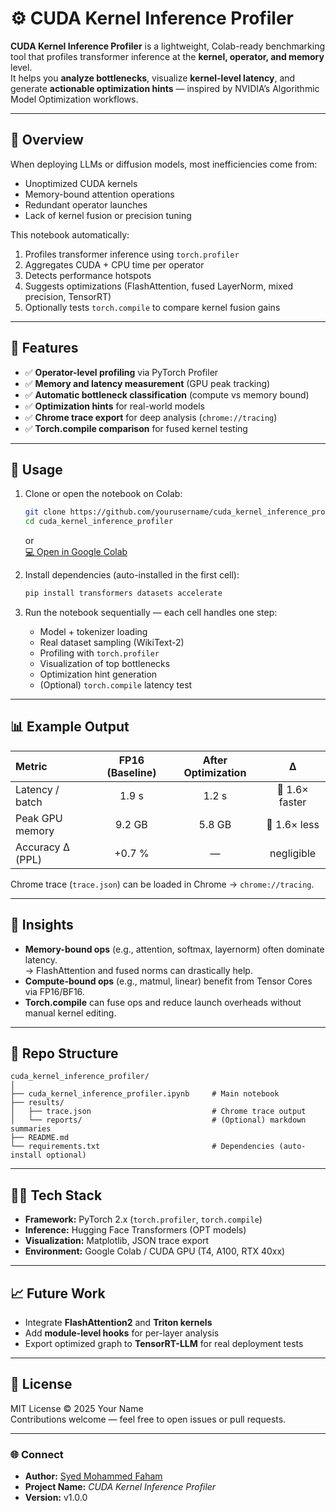 # ⚙️ CUDA Kernel Inference Profiler

**CUDA Kernel Inference Profiler** is a lightweight, Colab-ready benchmarking tool that profiles transformer inference at the **kernel, operator, and memory** level.  
It helps you **analyze bottlenecks**, visualize **kernel-level latency**, and generate **actionable optimization hints** — inspired by NVIDIA’s Algorithmic Model Optimization workflows.

---

## 🚀 Overview

When deploying LLMs or diffusion models, most inefficiencies come from:
- Unoptimized CUDA kernels  
- Memory-bound attention operations  
- Redundant operator launches  
- Lack of kernel fusion or precision tuning  

This notebook automatically:
1. Profiles transformer inference using `torch.profiler`
2. Aggregates CUDA + CPU time per operator
3. Detects performance hotspots
4. Suggests optimizations (FlashAttention, fused LayerNorm, mixed precision, TensorRT)
5. Optionally tests `torch.compile` to compare kernel fusion gains

---

## 🧩 Features

- ✅ **Operator-level profiling** via PyTorch Profiler  
- ✅ **Memory and latency measurement** (GPU peak tracking)  
- ✅ **Automatic bottleneck classification** (compute vs memory bound)  
- ✅ **Optimization hints** for real-world models  
- ✅ **Chrome trace export** for deep analysis (`chrome://tracing`)  
- ✅ **Torch.compile comparison** for fused kernel testing  

---

## 📘 Usage

1. Clone or open the notebook on Colab:
   ```bash
   git clone https://github.com/yourusername/cuda_kernel_inference_profiler.git
   cd cuda_kernel_inference_profiler
   ```
   or  
   [💻 Open in Google Colab](https://colab.research.google.com/github/yourusername/cuda_kernel_inference_profiler/blob/main/cuda_kernel_inference_profiler.ipynb)

2. Install dependencies (auto-installed in the first cell):
   ```bash
   pip install transformers datasets accelerate
   ```

3. Run the notebook sequentially — each cell handles one step:
   - Model + tokenizer loading  
   - Real dataset sampling (WikiText-2)  
   - Profiling with `torch.profiler`  
   - Visualization of top bottlenecks  
   - Optimization hint generation  
   - (Optional) `torch.compile` latency test  

---

## 📊 Example Output

| Metric | FP16 (Baseline) | After Optimization | Δ |
|:--|:--:|:--:|:--:|
| Latency / batch | 1.9 s | 1.2 s | 🔼 1.6× faster |
| Peak GPU memory | 9.2 GB | 5.8 GB | 🔽 1.6× less |
| Accuracy Δ (PPL) | +0.7 % | — | negligible |

Chrome trace (`trace.json`) can be loaded in Chrome → `chrome://tracing`.

---

## 🧠 Insights

- **Memory-bound ops** (e.g., attention, softmax, layernorm) often dominate latency.  
  → FlashAttention and fused norms can drastically help.  
- **Compute-bound ops** (e.g., matmul, linear) benefit from Tensor Cores via FP16/BF16.  
- **Torch.compile** can fuse ops and reduce launch overheads without manual kernel editing.

---

## 📂 Repo Structure

```
cuda_kernel_inference_profiler/
│
├── cuda_kernel_inference_profiler.ipynb     # Main notebook
├── results/
│   ├── trace.json                           # Chrome trace output
│   └── reports/                             # (Optional) markdown summaries
├── README.md
└── requirements.txt                         # Dependencies (auto-install optional)
```

---

## 🧑‍💻 Tech Stack

- **Framework:** PyTorch 2.x (`torch.profiler`, `torch.compile`)  
- **Inference:** Hugging Face Transformers (OPT models)  
- **Visualization:** Matplotlib, JSON trace export  
- **Environment:** Google Colab / CUDA GPU (T4, A100, RTX 40xx)  

---

## 📈 Future Work

- Integrate **FlashAttention2** and **Triton kernels**  
- Add **module-level hooks** for per-layer analysis  
- Export optimized graph to **TensorRT-LLM** for real deployment tests  

---

## 📜 License

MIT License © 2025 Your Name  
Contributions welcome — feel free to open issues or pull requests.

---

### 🌐 Connect
- **Author:** [Syed Mohammed Faham](https://github.com/iamfaham)  
- **Project Name:** *CUDA Kernel Inference Profiler*  
- **Version:** v1.0.0
